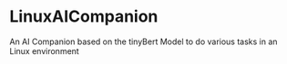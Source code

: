 # LinuxAICompanion
An AI Companion based on the tinyBert Model to do various tasks in an Linux environment
